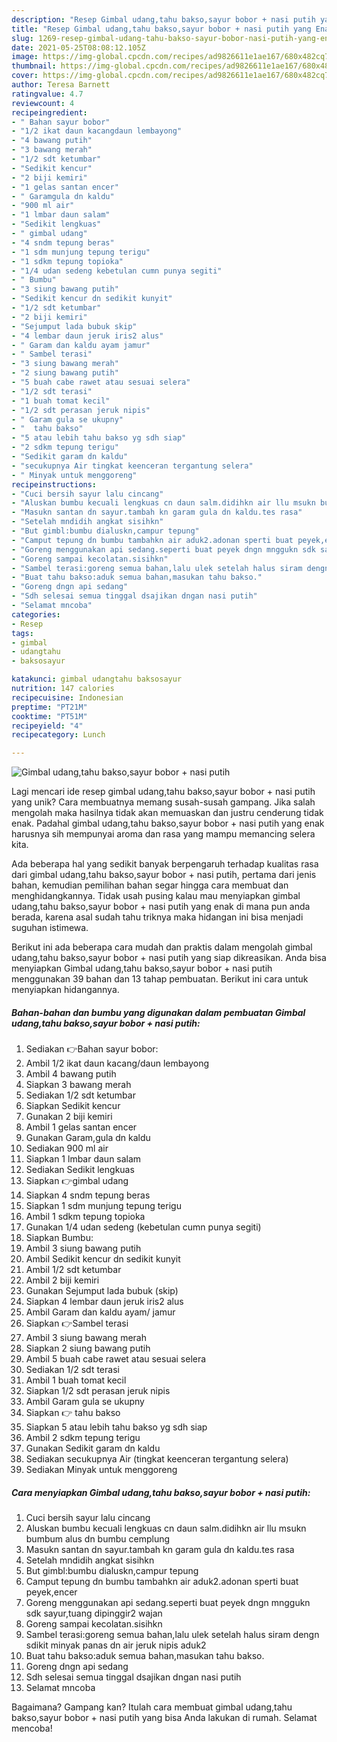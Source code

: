 ```yaml
---
description: "Resep Gimbal udang,tahu bakso,sayur bobor + nasi putih yang Enak Banget"
title: "Resep Gimbal udang,tahu bakso,sayur bobor + nasi putih yang Enak Banget"
slug: 1269-resep-gimbal-udang-tahu-bakso-sayur-bobor-nasi-putih-yang-enak-banget
date: 2021-05-25T08:08:12.105Z
image: https://img-global.cpcdn.com/recipes/ad9826611e1ae167/680x482cq70/gimbal-udangtahu-baksosayur-bobor-nasi-putih-foto-resep-utama.jpg
thumbnail: https://img-global.cpcdn.com/recipes/ad9826611e1ae167/680x482cq70/gimbal-udangtahu-baksosayur-bobor-nasi-putih-foto-resep-utama.jpg
cover: https://img-global.cpcdn.com/recipes/ad9826611e1ae167/680x482cq70/gimbal-udangtahu-baksosayur-bobor-nasi-putih-foto-resep-utama.jpg
author: Teresa Barnett
ratingvalue: 4.7
reviewcount: 4
recipeingredient:
- " Bahan sayur bobor"
- "1/2 ikat daun kacangdaun lembayong"
- "4 bawang putih"
- "3 bawang merah"
- "1/2 sdt ketumbar"
- "Sedikit kencur"
- "2 biji kemiri"
- "1 gelas santan encer"
- " Garamgula dn kaldu"
- "900 ml air"
- "1 lmbar daun salam"
- "Sedikit lengkuas"
- " gimbal udang"
- "4 sndm tepung beras"
- "1 sdm munjung tepung terigu"
- "1 sdkm tepung topioka"
- "1/4 udan sedeng kebetulan cumn punya segiti"
- " Bumbu"
- "3 siung bawang putih"
- "Sedikit kencur dn sedikit kunyit"
- "1/2 sdt ketumbar"
- "2 biji kemiri"
- "Sejumput lada bubuk skip"
- "4 lembar daun jeruk iris2 alus"
- " Garam dan kaldu ayam jamur"
- " Sambel terasi"
- "3 siung bawang merah"
- "2 siung bawang putih"
- "5 buah cabe rawet atau sesuai selera"
- "1/2 sdt terasi"
- "1 buah tomat kecil"
- "1/2 sdt perasan jeruk nipis"
- " Garam gula se ukupny"
- "  tahu bakso"
- "5 atau lebih tahu bakso yg sdh siap"
- "2 sdkm tepung terigu"
- "Sedikit garam dn kaldu"
- "secukupnya Air tingkat keenceran tergantung selera"
- " Minyak untuk menggoreng"
recipeinstructions:
- "Cuci bersih sayur lalu cincang"
- "Aluskan bumbu kecuali lengkuas cn daun salm.didihkn air llu msukn bumbum alus dn bumbu cemplung"
- "Masukn santan dn sayur.tambah kn garam gula dn kaldu.tes rasa"
- "Setelah mndidih angkat sisihkn"
- "But gimbl:bumbu dialuskn,campur tepung"
- "Camput tepung dn bumbu tambahkn air aduk2.adonan sperti buat peyek,encer"
- "Goreng menggunakan api sedang.seperti buat peyek dngn mnggukn sdk sayur,tuang dipinggir2 wajan"
- "Goreng sampai kecolatan.sisihkn"
- "Sambel terasi:goreng semua bahan,lalu ulek setelah halus siram dengn sdikit minyak panas dn air jeruk nipis aduk2"
- "Buat tahu bakso:aduk semua bahan,masukan tahu bakso."
- "Goreng dngn api sedang"
- "Sdh selesai semua tinggal dsajikan dngan nasi putih"
- "Selamat mncoba"
categories:
- Resep
tags:
- gimbal
- udangtahu
- baksosayur

katakunci: gimbal udangtahu baksosayur 
nutrition: 147 calories
recipecuisine: Indonesian
preptime: "PT21M"
cooktime: "PT51M"
recipeyield: "4"
recipecategory: Lunch

---
```



![Gimbal udang,tahu bakso,sayur bobor + nasi putih](https://img-global.cpcdn.com/recipes/ad9826611e1ae167/680x482cq70/gimbal-udangtahu-baksosayur-bobor-nasi-putih-foto-resep-utama.jpg)

Lagi mencari ide resep gimbal udang,tahu bakso,sayur bobor + nasi putih yang unik? Cara membuatnya memang susah-susah gampang. Jika salah mengolah maka hasilnya tidak akan memuaskan dan justru cenderung tidak enak. Padahal gimbal udang,tahu bakso,sayur bobor + nasi putih yang enak harusnya sih mempunyai aroma dan rasa yang mampu memancing selera kita.



Ada beberapa hal yang sedikit banyak berpengaruh terhadap kualitas rasa dari gimbal udang,tahu bakso,sayur bobor + nasi putih, pertama dari jenis bahan, kemudian pemilihan bahan segar hingga cara membuat dan menghidangkannya. Tidak usah pusing kalau mau menyiapkan gimbal udang,tahu bakso,sayur bobor + nasi putih yang enak di mana pun anda berada, karena asal sudah tahu triknya maka hidangan ini bisa menjadi suguhan istimewa.


Berikut ini ada beberapa cara mudah dan praktis dalam mengolah gimbal udang,tahu bakso,sayur bobor + nasi putih yang siap dikreasikan. Anda bisa menyiapkan Gimbal udang,tahu bakso,sayur bobor + nasi putih menggunakan 39 bahan dan 13 tahap pembuatan. Berikut ini cara untuk menyiapkan hidangannya.

<!--inarticleads1-->

##### Bahan-bahan dan bumbu yang digunakan dalam pembuatan Gimbal udang,tahu bakso,sayur bobor + nasi putih:

1. Sediakan  👉Bahan sayur bobor:
1. Ambil 1/2 ikat daun kacang/daun lembayong
1. Ambil 4 bawang putih
1. Siapkan 3 bawang merah
1. Sediakan 1/2 sdt ketumbar
1. Siapkan Sedikit kencur
1. Gunakan 2 biji kemiri
1. Ambil 1 gelas santan encer
1. Gunakan  Garam,gula dn kaldu
1. Sediakan 900 ml air
1. Siapkan 1 lmbar daun salam
1. Sediakan Sedikit lengkuas
1. Siapkan  👉gimbal udang
1. Siapkan 4 sndm tepung beras
1. Siapkan 1 sdm munjung tepung terigu
1. Ambil 1 sdkm tepung topioka
1. Gunakan 1/4 udan sedeng (kebetulan cumn punya segiti)
1. Siapkan  Bumbu:
1. Ambil 3 siung bawang putih
1. Ambil Sedikit kencur dn sedikit kunyit
1. Ambil 1/2 sdt ketumbar
1. Ambil 2 biji kemiri
1. Gunakan Sejumput lada bubuk (skip)
1. Siapkan 4 lembar daun jeruk iris2 alus
1. Ambil  Garam dan kaldu ayam/ jamur
1. Siapkan  👉Sambel terasi
1. Ambil 3 siung bawang merah
1. Siapkan 2 siung bawang putih
1. Ambil 5 buah cabe rawet atau sesuai selera
1. Sediakan 1/2 sdt terasi
1. Ambil 1 buah tomat kecil
1. Siapkan 1/2 sdt perasan jeruk nipis
1. Ambil  Garam gula se ukupny
1. Siapkan  👉 tahu bakso
1. Siapkan 5 atau lebih tahu bakso yg sdh siap
1. Ambil 2 sdkm tepung terigu
1. Gunakan Sedikit garam dn kaldu
1. Sediakan secukupnya Air (tingkat keenceran tergantung selera)
1. Sediakan  Minyak untuk menggoreng




<!--inarticleads2-->

##### Cara menyiapkan Gimbal udang,tahu bakso,sayur bobor + nasi putih:

1. Cuci bersih sayur lalu cincang
1. Aluskan bumbu kecuali lengkuas cn daun salm.didihkn air llu msukn bumbum alus dn bumbu cemplung
1. Masukn santan dn sayur.tambah kn garam gula dn kaldu.tes rasa
1. Setelah mndidih angkat sisihkn
1. But gimbl:bumbu dialuskn,campur tepung
1. Camput tepung dn bumbu tambahkn air aduk2.adonan sperti buat peyek,encer
1. Goreng menggunakan api sedang.seperti buat peyek dngn mnggukn sdk sayur,tuang dipinggir2 wajan
1. Goreng sampai kecolatan.sisihkn
1. Sambel terasi:goreng semua bahan,lalu ulek setelah halus siram dengn sdikit minyak panas dn air jeruk nipis aduk2
1. Buat tahu bakso:aduk semua bahan,masukan tahu bakso.
1. Goreng dngn api sedang
1. Sdh selesai semua tinggal dsajikan dngan nasi putih
1. Selamat mncoba




Bagaimana? Gampang kan? Itulah cara membuat gimbal udang,tahu bakso,sayur bobor + nasi putih yang bisa Anda lakukan di rumah. Selamat mencoba!

